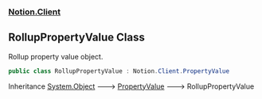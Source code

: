 ### [Notion.Client](Notion.Client.md 'Notion.Client')

## RollupPropertyValue Class

Rollup property value object.

```csharp
public class RollupPropertyValue : Notion.Client.PropertyValue
```

Inheritance [System.Object](https://docs.microsoft.com/en-us/dotnet/api/System.Object 'System.Object') &#129106; [PropertyValue](Notion.Client.PropertyValue.md 'Notion.Client.PropertyValue') &#129106; RollupPropertyValue